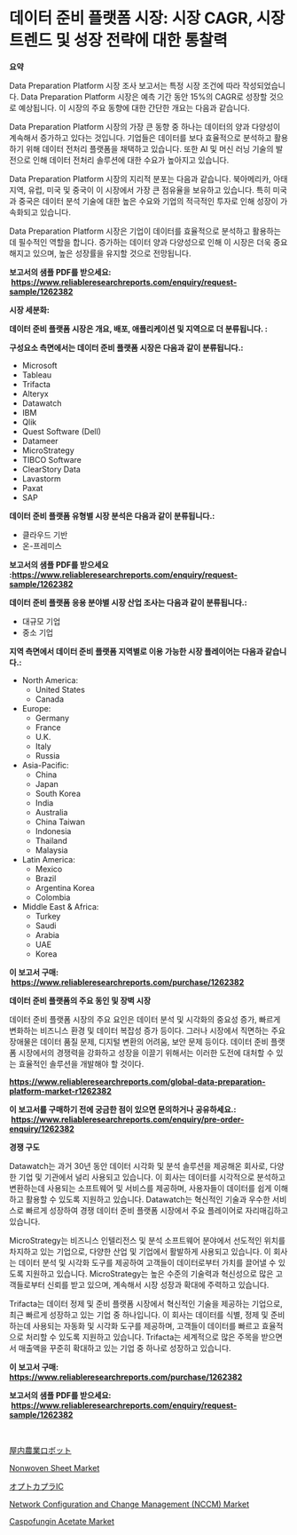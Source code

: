 <p><h1>데이터 준비 플랫폼 시장: 시장 CAGR, 시장 트렌드 및 성장 전략에 대한 통찰력</h1></p><p><strong>요약</strong></p>
<p><p>Data Preparation Platform 시장 조사 보고서는 특정 시장 조건에 따라 작성되었습니다. Data Preparation Platform 시장은 예측 기간 동안 15%의 CAGR로 성장할 것으로 예상됩니다. 이 시장의 주요 동향에 대한 간단한 개요는 다음과 같습니다.</p><p>Data Preparation Platform 시장의 가장 큰 동향 중 하나는 데이터의 양과 다양성이 계속해서 증가하고 있다는 것입니다. 기업들은 데이터를 보다 효율적으로 분석하고 활용하기 위해 데이터 전처리 플랫폼을 채택하고 있습니다. 또한 AI 및 머신 러닝 기술의 발전으로 인해 데이터 전처리 솔루션에 대한 수요가 높아지고 있습니다.</p><p>Data Preparation Platform 시장의 지리적 분포는 다음과 같습니다. 북아메리카, 아태지역, 유럽, 미국 및 중국이 이 시장에서 가장 큰 점유율을 보유하고 있습니다. 특히 미국과 중국은 데이터 분석 기술에 대한 높은 수요와 기업의 적극적인 투자로 인해 성장이 가속화되고 있습니다.</p><p>Data Preparation Platform 시장은 기업이 데이터를 효율적으로 분석하고 활용하는 데 필수적인 역할을 합니다. 증가하는 데이터 양과 다양성으로 인해 이 시장은 더욱 중요해지고 있으며, 높은 성장률을 유지할 것으로 전망됩니다.</p></p>
<p><strong>보고서의 샘플 PDF를 받으세요: &nbsp;<a href="https://www.reliableresearchreports.com/enquiry/request-sample/1262382">https://www.reliableresearchreports.com/enquiry/request-sample/1262382</a></strong></p>
<p><strong>시장 세분화:</strong></p>
<p><strong> 데이터 준비 플랫폼 시장은 개요, 배포, 애플리케이션 및 지역으로 더 분류됩니다. :</strong></p>
<p><strong>구성요소 측면에서는 데이터 준비 플랫폼 시장은 다음과 같이 분류됩니다.:</strong></p>
<p><ul><li>Microsoft</li><li>Tableau</li><li>Trifacta</li><li>Alteryx</li><li>Datawatch</li><li>IBM</li><li>Qlik</li><li>Quest Software (Dell)</li><li>Datameer</li><li>MicroStrategy</li><li>TIBCO Software</li><li>ClearStory Data</li><li>Lavastorm</li><li>Paxat</li><li>SAP</li></ul></p>
<p><strong> 데이터 준비 플랫폼 유형별 시장 분석은 다음과 같이 분류됩니다.:</strong></p>
<p><ul><li>클라우드 기반</li><li>온-프레미스</li></ul></p>
<p><strong>보고서의 샘플 PDF를 받으세요 :<a href="https://www.reliableresearchreports.com/enquiry/request-sample/1262382">https://www.reliableresearchreports.com/enquiry/request-sample/1262382</a></strong></p>
<p><strong> 데이터 준비 플랫폼 응용 분야별 시장 산업 조사는 다음과 같이 분류됩니다.:</strong></p>
<p><ul><li>대규모 기업</li><li>중소 기업</li></ul></p>
<p><strong>지역 측면에서 데이터 준비 플랫폼 지역별로 이용 가능한 시장 플레이어는 다음과 같습니다.:</strong></p>
<p><ul>
    <li>
        North America:
        <ul>
            <li>United States</li>
            <li>Canada</li>
        </ul>
    </li>
    <li>
        Europe:
        <ul>
            <li>Germany</li>
            <li>France</li>
            <li>U.K.</li>
            <li>Italy</li>
            <li>Russia</li>
        </ul>
    </li>
    <li>
        Asia-Pacific:
        <ul>
            <li>China</li>
            <li>Japan</li>
            <li>South Korea</li>
            <li>India</li>
            <li>Australia</li>
            <li>China Taiwan</li>
            <li>Indonesia</li>
            <li>Thailand</li>
            <li>Malaysia</li>
        </ul>
    </li>
    <li>
        Latin America:
        <ul>
            <li>Mexico</li>
            <li>Brazil</li>
            <li>Argentina Korea</li>
            <li>Colombia</li>
        </ul>
    </li>
    <li>
        Middle East & Africa:
        <ul>
            <li>Turkey</li>
            <li>Saudi</li>
            <li>Arabia</li>
            <li>UAE</li>
            <li>Korea</li>
        </ul>
    </li>
    </ul></p>
<p><strong>이 보고서 구매: &nbsp;<a href="https://www.reliableresearchreports.com/purchase/1262382">https://www.reliableresearchreports.com/purchase/1262382</a></strong></p>
<p><strong>데이터 준비 플랫폼의 주요 동인 및 장벽 시장</strong></p>
<p><p>데이터 준비 플랫폼 시장의 주요 요인은 데이터 분석 및 시각화의 중요성 증가, 빠르게 변화하는 비즈니스 환경 및 데이터 복잡성 증가 등이다. 그러나 시장에서 직면하는 주요 장애물은 데이터 품질 문제, 디지털 변환의 어려움, 보안 문제 등이다. 데이터 준비 플랫폼 시장에서의 경쟁력을 강화하고 성장을 이끌기 위해서는 이러한 도전에 대처할 수 있는 효율적인 솔루션을 개발해야 할 것이다.</p></p>
<p><strong><a href="https://www.reliableresearchreports.com/global-data-preparation-platform-market-r1262382">https://www.reliableresearchreports.com/global-data-preparation-platform-market-r1262382</a></strong></p>
<p><strong>이 보고서를 구매하기 전에 궁금한 점이 있으면 문의하거나 공유하세요.: &nbsp;<a href="https://www.reliableresearchreports.com/enquiry/pre-order-enquiry/1262382">https://www.reliableresearchreports.com/enquiry/pre-order-enquiry/1262382</a></strong></p>
<p><strong>경쟁 구도</strong></p>
<p><p>Datawatch는 과거 30년 동안 데이터 시각화 및 분석 솔루션을 제공해온 회사로, 다양한 기업 및 기관에서 널리 사용되고 있습니다. 이 회사는 데이터를 시각적으로 분석하고 변환하는데 사용되는 소프트웨어 및 서비스를 제공하며, 사용자들이 데이터를 쉽게 이해하고 활용할 수 있도록 지원하고 있습니다. Datawatch는 혁신적인 기술과 우수한 서비스로 빠르게 성장하여 경쟁 데이터 준비 플랫폼 시장에서 주요 플레이어로 자리매김하고 있습니다.</p><p>MicroStrategy는 비즈니스 인텔리전스 및 분석 소프트웨어 분야에서 선도적인 위치를 차지하고 있는 기업으로, 다양한 산업 및 기업에서 활발하게 사용되고 있습니다. 이 회사는 데이터 분석 및 시각화 도구를 제공하여 고객들이 데이터로부터 가치를 끌어낼 수 있도록 지원하고 있습니다. MicroStrategy는 높은 수준의 기술력과 혁신성으로 많은 고객들로부터 신뢰를 받고 있으며, 계속해서 시장 성장과 확대에 주력하고 있습니다.</p><p>Trifacta는 데이터 정제 및 준비 플랫폼 시장에서 혁신적인 기술을 제공하는 기업으로, 최근 빠르게 성장하고 있는 기업 중 하나입니다. 이 회사는 데이터를 식별, 정제 및 준비하는데 사용되는 자동화 및 시각화 도구를 제공하며, 고객들이 데이터를 빠르고 효율적으로 처리할 수 있도록 지원하고 있습니다. Trifacta는 세계적으로 많은 주목을 받으면서 매출액을 꾸준히 확대하고 있는 기업 중 하나로 성장하고 있습니다.</p></p>
<p><strong>이 보고서 구매: &nbsp; <a href="https://www.reliableresearchreports.com/purchase/1262382">https://www.reliableresearchreports.com/purchase/1262382</a></strong></p>
<p><strong>보고서의 샘플 PDF를 받으세요: &nbsp;<a href="https://www.reliableresearchreports.com/enquiry/request-sample/1262382">https://www.reliableresearchreports.com/enquiry/request-sample/1262382</a></strong><strong></strong></p>
<p>&nbsp;</p>
<p><p><a href="https://github.com/joaejkdzgyljvo6/Market-Research-Report-List-1/blob/main/910993020457.md">屋内農業ロボット</a></p><p><a href="https://issuu.com/reportprime-2/docs/nonwoven-sheet-market-size-2030.pptx">Nonwoven Sheet Market</a></p><p><a href="https://github.com/NashBeahan2023/Market-Research-Report-List-1/blob/main/444654520458.md">オプトカプラIC</a></p><p><a href="https://github.com/johnbach50/Market-Research-Report-List-2/blob/main/network-configuration-and-change-management-nccm-market.md">Network Configuration and Change Management (NCCM) Market</a></p><p><a href="https://issuu.com/reportprime-2/docs/caspofungin-acetate-market-size-2030.pptx">Caspofungin Acetate Market</a></p></p>